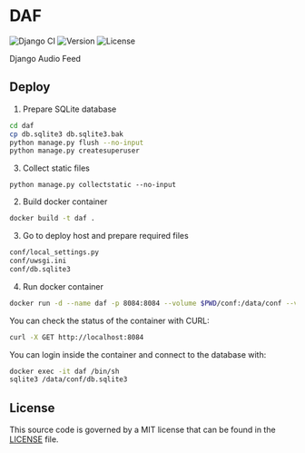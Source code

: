 # DAF

![Django CI](https://github.com/z0rr0/daf/workflows/Django%20CI/badge.svg)
![Version](https://img.shields.io/github/tag/z0rr0/daf.svg)
![License](https://img.shields.io/github/license/z0rr0/daf.svg)

Django Audio Feed

## Deploy

1. Prepare SQLite database
```sh
cd daf
cp db.sqlite3 db.sqlite3.bak
python manage.py flush --no-input
python manage.py createsuperuser
```
3. Collect static files
```shell
python manage.py collectstatic --no-input
```
2. Build docker container
```sh
docker build -t daf . 
```
3. Go to deploy host and prepare required files
```sh
conf/local_settings.py
conf/uwsgi.ini
conf/db.sqlite3
```
4. Run docker container
```sh
docker run -d --name daf -p 8084:8084 --volume $PWD/conf:/data/conf --volume $PWD/media:/var/daf/media --restart always daf
```

You can check the status of the container with CURL:

```sh
curl -X GET http://localhost:8084
```

You can login inside the container and connect to the database with:

```sh
docker exec -it daf /bin/sh
sqlite3 /data/conf/db.sqlite3
```

## License

This source code is governed by a MIT license that can be found
in the [LICENSE](https://github.com/z0rr0/daf/blob/main/LICENSE) file.